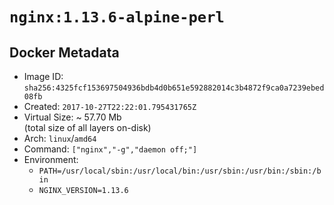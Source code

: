 # `nginx:1.13.6-alpine-perl`

## Docker Metadata

- Image ID: `sha256:4325fcf153697504936bdb4d0b651e592882014c3b4872f9ca0a7239ebed08fb`
- Created: `2017-10-27T22:22:01.795431765Z`
- Virtual Size: ~ 57.70 Mb  
  (total size of all layers on-disk)
- Arch: `linux`/`amd64`
- Command: `["nginx","-g","daemon off;"]`
- Environment:
  - `PATH=/usr/local/sbin:/usr/local/bin:/usr/sbin:/usr/bin:/sbin:/bin`
  - `NGINX_VERSION=1.13.6`
